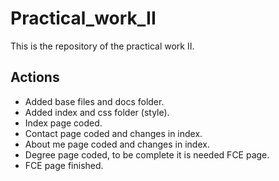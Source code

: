 # Practical_work_II

This is the repository of the practical work II.

## Actions

- Added base files and docs folder.
- Added index and css folder (style).
- Index page coded.
- Contact page coded and changes in index.
- About me page coded and changes in index.
- Degree page coded, to be complete it is needed FCE page.
- FCE page finished.
